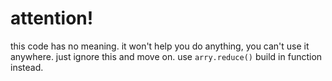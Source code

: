 # attention!
this code has no meaning. it won't help you do anything, you can't use it anywhere.
just ignore this and move on.
use `arry.reduce()` build in function instead.